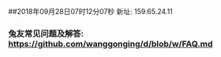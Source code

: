 ##2018年09月28日07时12分07秒 新址: 159.65.24.11
### 兔友常见问题及解答: https://github.com/wanggonging/d/blob/w/FAQ.md

